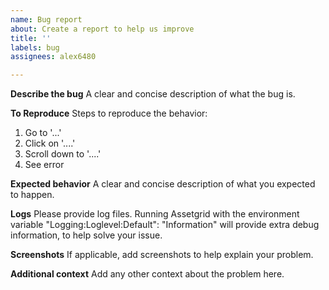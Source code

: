 ```yaml
---
name: Bug report
about: Create a report to help us improve
title: ''
labels: bug
assignees: alex6480

---
```


**Describe the bug**
A clear and concise description of what the bug is.

**To Reproduce**
Steps to reproduce the behavior:
1. Go to '...'
2. Click on '....'
3. Scroll down to '....'
4. See error

**Expected behavior**
A clear and concise description of what you expected to happen.

**Logs**
Please provide log files. Running Assetgrid with the environment variable "Logging:Loglevel:Default": "Information" will provide extra debug information, to help solve your issue.

**Screenshots**
If applicable, add screenshots to help explain your problem.

**Additional context**
Add any other context about the problem here.
